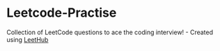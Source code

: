 # Leetcode-Practise
Collection of LeetCode questions to ace the coding interview! - Created using [LeetHub](https://github.com/QasimWani/LeetHub)
